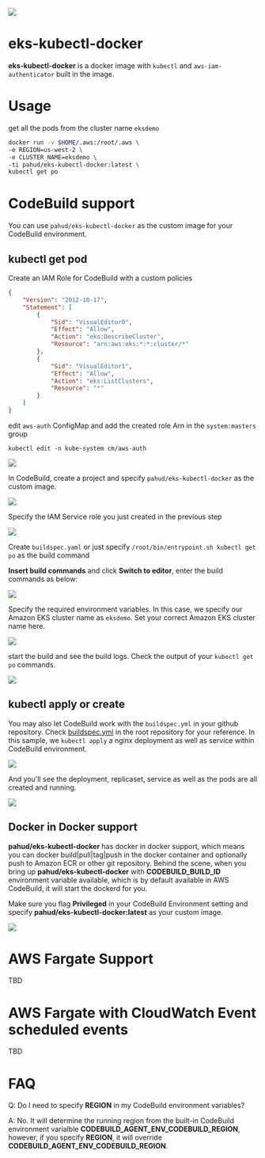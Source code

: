 ![](https://codebuild.us-west-2.amazonaws.com/badges?uuid=eyJlbmNyeXB0ZWREYXRhIjoiQStpdGJMVDZ6b3BWODRiOGYvanJhTFhsNnZCVnExS1VxcnRManFSeWNjVndrVGRpV1g0QktxNWZONXZsU05WL3luU1ZQbC9jdnh4TWFKbXJ3emQ2Z1BFPSIsIml2UGFyYW1ldGVyU3BlYyI6IjNmUk00TERiZGlDNisvOEsiLCJtYXRlcmlhbFNldFNlcmlhbCI6MX0%3D&branch=master)
# eks-kubectl-docker
**eks-kubectl-docker** is a docker image with `kubectl` and `aws-iam-authenticator` built in the image.

# Usage
get all the pods from the cluster name `eksdemo`
```bash
docker run -v $HOME/.aws:/root/.aws \
-e REGION=us-west-2 \
-e CLUSTER_NAME=eksdemo \
-ti pahud/eks-kubectl-docker:latest \
kubectl get po
```



# CodeBuild support

You can use `pahud/eks-kubectl-docker` as the custom image for your CodeBuild environment.



## kubectl get pod

Create an IAM Role for CodeBuild with a custom policies

```json
{
    "Version": "2012-10-17",
    "Statement": [
        {
            "Sid": "VisualEditor0",
            "Effect": "Allow",
            "Action": "eks:DescribeCluster",
            "Resource": "arn:aws:eks:*:*:cluster/*"
        },
        {
            "Sid": "VisualEditor1",
            "Effect": "Allow",
            "Action": "eks:ListClusters",
            "Resource": "*"
        }
    ]
}
```



edit `aws-auth` ConfigMap and add the created role Arn in the `system:masters` group

```
kubectl edit -n kube-system cm/aws-auth
```

![](images/01.png)



In CodeBuild, create a project and specify `pahud/eks-kubectl-docker` as the custom image.

![](images/02.png)

Specify the IAM Service role you just created in the previous step

![](images/03.png)



Create `buildspec.yaml` or just specify `/root/bin/entrypoint.sh kubectl get po` as the build command



**Insert build commands** and click **Switch to editor**, enter the build commands as below:

![](images/04.png)



Specify the required environment variables. In this case, we specify our Amazon EKS cluster name as `eksdemo`. Set your correct Amazon EKS cluster name here.

![](images/05.png)



start the build and see the build logs. Check the output of your `kubectl get po` commands.

![](images/06.png)



## kubectl apply or create

You may also let CodeBuild work with the `buildspec.yml` in your github repository. Check [buildspec.yml](./buildspec.yml) in the root repository for your reference. In this sample, we `kubectl apply` a nginx deployment as well as service within CodeBuild environment.

![](images/08.png)

And you'll see the deployment, replicaset, service as well as the pods are all created and running.

![](images/09.png)

## Docker in Docker support

**pahud/eks-kubectl-docker** has docker in docker support, which means you can docker build|pull|tag|push in the docker container and optionally push to Amazon ECR or other git repository. Behind the scene, when you bring up **pahud/eks-kubectl-docker** with **CODEBUILD_BUILD_ID** environment variable available, which is by default available in AWS CodeBuild, it will start the dockerd for you.



Make sure you flag **Privileged** in your CodeBuild Environment setting and specify **pahud/eks-kubectl-docker:latest** as your custom image.

![](images/07.png)

# AWS Fargate Support
TBD

# AWS Fargate with CloudWatch Event scheduled events
TBD

# FAQ

Q: Do I need to specify **REGION**  in my CodeBuild environment variables?

A: No. It will determine the running region from the built-in CodeBuild environment varialble **CODEBUILD_AGENT_ENV_CODEBUILD_REGION**, however, if you specify **REGION**, it will override **CODEBUILD_AGENT_ENV_CODEBUILD_REGION**.


